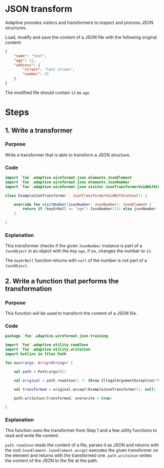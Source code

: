 # JSON transform

Adaptive provides visitors and transformers to inspect and process JSON structures.

Load, modify and save the content of a JSON file with the following original content:

```json
{
    "name": "test",
    "age": 12,
    "address": {
        "street": "test street",
        "number": 45
    }
}
```

The modified file should contain `13` as `age`.

# Steps

## 1. Write a transformer

### Purpose

Write a transformer that is able to transform a JSON structure.

### Code

```kotlin
import `fun`.adaptive.wireformat.json.elements.JsonElement
import `fun`.adaptive.wireformat.json.elements.JsonNumber
import `fun`.adaptive.wireformat.json.visitor.JsonTransformerVoidWithContext

class ExampleJsonTransformer : JsonTransformerVoidWithContext() {

    override fun visitNumber(jsonNumber: JsonNumber): JsonElement {
        return if (keyOrNull == "age") JsonNumber(13) else jsonNumber
    }
    
}
```

### Explanation

This transformer checks if the given `JsonNumber` instance is part of a `JsonObject` in an object with the key `age`, if so, 
changes the number to `13`.

The `keyOrNull` function returns with `null` of the number is not part of a `JsonObject`.

## 2. Write a function that performs the transformation

### Purpose

This function will be used to transform the content of a JSON file.

### Code

```kotlin
package `fun`.adaptive.wireformat.json.training

import `fun`.adaptive.utility.readJson
import `fun`.adaptive.utility.writeJson
import kotlinx.io.files.Path

fun main(argv: Array<String>) {

    val path = Path(argv[0])
    
    val original = path.readJson() ?: throw IllegalArgumentException("File ${path.name} is empty")

    val transformed = original.accept(ExampleJsonTransformer(), null)

    path.writeJson(transformed, overwrite = true)

}
```

### Explanation

This function uses the transformer from Step 1 and a few utility functions to read and write file content.

`path.readJson` reads the content of a file, parses it as JSON and returns with the root `JsonElement`.
`JsonElement.accept` executes the given transformer on the element and returns with the transformed one.
`path.writeJson` writes the content of the JSON to the file at the path.